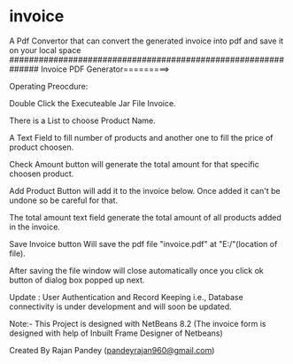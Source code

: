 # invoice
A Pdf Convertor that can convert the generated invoice into pdf and save it on your local space
##############################################################
       Invoice PDF Generator=========>
 
Operating Preocdure:

Double Click the Executeable Jar File Invoice.

There is a List to choose Product Name.

A Text Field to fill number of products and another one to fill the price of product choosen.

Check Amount button will generate the total amount for that specific choosen product.

Add Product Button will add it to the invoice below.
Once added it can't be undone so be careful for that.

The total amount text field generate the total amount of all products added in the invoice.

Save Invoice button Will save the pdf file "invoice.pdf" at "E:/"(location of file).

After saving the file window will close automatically once you click ok button of dialog box popped up next.

Update : User Authentication and Record Keeping i.e., Database connectivity is under development and will soon be updated.

Note:-
This Project is designed with NetBeans 8.2 (The invoice form is designed with help of Inbuilt Frame Designer of Netbeans)



Created By Rajan Pandey (pandeyrajan960@gmail.com)
